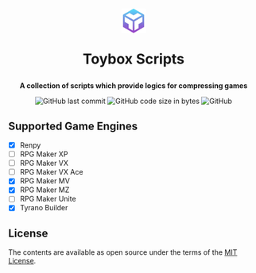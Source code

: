 <p align="center">
    <h1 align="center">
        <img src="https://raw.githubusercontent.com/project-toybox/toybox-assets/main/images/toybox-icon.png" width="50" height="50">
        <p>Toybox Scripts</p>
    </h1>
    <p align="center"><b>A collection of scripts which provide logics for compressing games</b></p>
    <p align="center">
        <img alt="GitHub last commit" src="https://img.shields.io/github/last-commit/project-toybox/toybox-scripts">
        <img alt="GitHub code size in bytes" src="https://img.shields.io/github/languages/code-size/project-toybox/toybox-scripts">
        <img alt="GitHub" src="https://img.shields.io/github/license/project-toybox/toybox-scripts">
    </p>
</p>

## Supported Game Engines
 * [x] Renpy
 * [ ] RPG Maker XP
 * [ ] RPG Maker VX
 * [ ] RPG Maker VX Ace
 * [x] RPG Maker MV
 * [x] RPG Maker MZ
 * [ ] RPG Maker Unite
 * [x] Tyrano Builder

## License
The contents are available as open source under the terms of the [MIT License](http://opensource.org/licenses/MIT).
